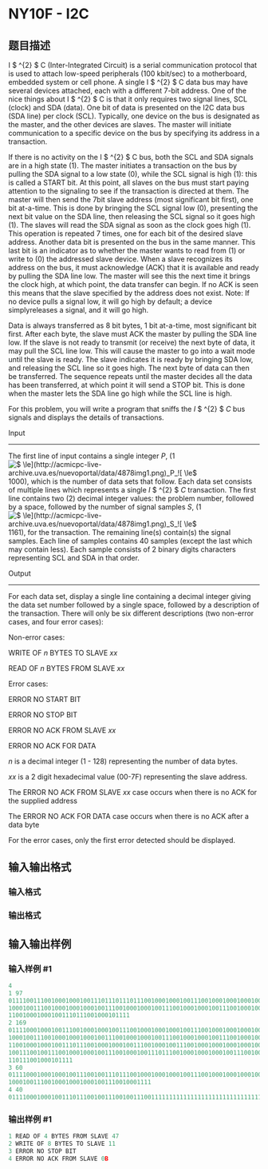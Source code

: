 # NY10F - I2C

## 题目描述

I $ ^{2} $ C (Inter-Integrated Circuit) is a serial communication protocol that is used to attach low-speed peripherals (100 kbit/sec) to a motherboard, embedded system or cell phone. A single I $ ^{2} $ C data bus may have several devices attached, each with a different 7-bit address. One of the nice things about I $ ^{2} $ C is that it only requires two signal lines, SCL (clock) and SDA (data). One bit of data is presented on the I2C data bus (SDA line) per clock (SCL). Typically, one device on the bus is designated as the master, and the other devices are slaves. The master will initiate communication to a specific device on the bus by specifying its address in a transaction.

If there is no activity on the I $ ^{2} $ C bus, both the SCL and SDA signals are in a high state (1). The master initiates a transaction on the bus by pulling the SDA signal to a low state (0), while the SCL signal is high (1): this is called a START bit. At this point, all slaves on the bus must start paying attention to the signaling to see if the transaction is directed at them. The master will then send the 7bit slave address (most significant bit first), one bit at-a-time. This is done by bringing the SCL signal low (0), presenting the next bit value on the SDA line, then releasing the SCL signal so it goes high (1). The slaves will read the SDA signal as soon as the clock goes high (1). This operation is repeated 7 times, one for each bit of the desired slave address. Another data bit is presented on the bus in the same manner. This last bit is an indicator as to whether the master wants to read from (1) or write to (0) the addressed slave device. When a slave recognizes its address on the bus, it must acknowledge (ACK) that it is available and ready by pulling the SDA line low. The master will see this the next time it brings the clock high, at which point, the data transfer can begin. If no ACK is seen this means that the slave specified by the address does not exist. Note: If no device pulls a signal low, it will go high by default; a device simplyreleases a signal, and it will go high.

Data is always transferred as 8 bit bytes, 1 bit at-a-time, most significant bit first. After each byte, the slave must ACK the master by pulling the SDA line low. If the slave is not ready to transmit (or receive) the next byte of data, it may pull the SCL line low. This will cause the master to go into a wait mode until the slave is ready. The slave indicates it is ready by bringing SDA low, and releasing the SCL line so it goes high. The next byte of data can then be transferred. The sequence repeats until the master decides all the data has been transferred, at which point it will send a STOP bit. This is done when the master lets the SDA line go high while the SCL line is high.

For this problem, you will write a program that sniffs the _I_ $ ^{2} $ _C_ bus signals and displays the details of transactions.

Input

-----

The first line of input contains a single integer _P_, (1![$ \le$](http://acmicpc-live-archive.uva.es/nuevoportal/data/4878img1.png)_P_![$ \le$](http://acmicpc-live-archive.uva.es/nuevoportal/data/4878img1.png)1000), which is the number of data sets that follow. Each data set consists of multiple lines which represents a single _I_ $ ^{2} $ _C_ transaction. The first line contains two (2) decimal integer values: the problem number, followed by a space, followed by the number of signal samples _S_, (1![$ \le$](http://acmicpc-live-archive.uva.es/nuevoportal/data/4878img1.png)_S_![$ \le$](http://acmicpc-live-archive.uva.es/nuevoportal/data/4878img1.png)1161), for the transaction. The remaining line(s) contain(s) the signal samples. Each line of samples contains 40 samples (except the last which may contain less). Each sample consists of 2 binary digits characters representing SCL and SDA in that order.

Output

------

For each data set, display a single line containing a decimal integer giving the data set number followed by a single space, followed by a description of the transaction. There will only be six different descriptions (two non-error cases, and four error cases):

Non-error cases:

WRITE OF _n_ BYTES TO SLAVE _xx_

READ OF _n_ BYTES FROM SLAVE _xx_

Error cases:

ERROR NO START BIT

ERROR NO STOP BIT

ERROR NO ACK FROM SLAVE _xx_

ERROR NO ACK FOR DATA

_n_ is a decimal integer (1 - 128) representing the number of data bytes.

_xx_ is a 2 digit hexadecimal value (00-7F) representing the slave address.

The ERROR NO ACK FROM SLAVE _xx_ case occurs when there is no ACK for the supplied address

The ERROR NO ACK FOR DATA case occurs when there is no ACK after a data byte

For the error cases, only the first error detected should be displayed.

## 输入输出格式

### 输入格式

### 输出格式

## 输入输出样例

### 输入样例 #1

```cpp
4 
1 97 
01111001110010001000100111011101110111001000100010011100100010001000100010001000 
10001001110010001000100010011100100010001001110010001000100111001000100010001001 
1100100010001001110111001000101111 
2 169 
01111000100010011100100010001001110010001000100010011100100010001000100010001000 
10001001110010001000100010011100100010001001110010001000100111001000100010001001 
11001000100010011101110010001000100111001000100111001000100010001000100111001000 
10011100100111001000100010011100100010011101110010001000100010011100100010011101 
110111001000101111 
3 60 
01111000100010001001110010011101110010001000100010011100100010001000100010001000 
1000100111001000100010001001110010001111 
4 40 
01111000100010011101110010011100100111001111111111111111111111111111111111111111
```


### 输出样例 #1

```cpp
1 READ OF 4 BYTES FROM SLAVE 47
2 WRITE OF 8 BYTES TO SLAVE 11 
3 ERROR NO STOP BIT 
4 ERROR NO ACK FROM SLAVE 0B
```


